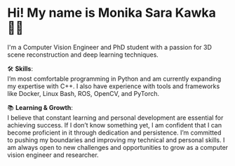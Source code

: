 <!--## Hi there 👋-->

<!--
**monikaskawka/monikaskawka** is a ✨ _special_ ✨ repository because its `README.md` (this file) appears on your GitHub profile.

Here are some ideas to get you started:

- 🔭 I’m currently working on ...
- 🌱 I’m currently learning ...
- 👯 I’m looking to collaborate on ...
- 🤔 I’m looking for help with ...
- 💬 Ask me about ...
- 📫 How to reach me: ...
- 😄 Pronouns: ...
- ⚡ Fun fact: ...
-->

# Hi! My name is Monika Sara Kawka 👱‍♀️️

I'm a Computer Vision Engineer and PhD student with a passion for 3D scene reconstruction and deep learning techniques.

🛠️ **Skills**:  
I’m most comfortable programming in Python and am currently expanding my expertise with C++. I also have experience with tools and frameworks like Docker, Linux Bash, ROS, OpenCV, and PyTorch.

📚 **Learning & Growth**:  
I believe that constant learning and personal development are essential for achieving success. If I don’t know something yet, I am confident that I can become proficient in it through dedication and persistence.
I’m committed to pushing my boundaries and improving my technical and personal skills. I am always open to new challenges and opportunities to grow as a computer vision engineer and researcher.
